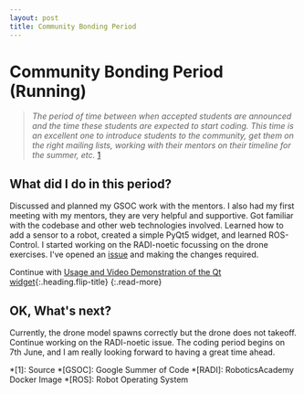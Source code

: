 ```yaml
---
layout: post
title: Community Bonding Period
---
```


# Community Bonding Period (Running)

> *The period of time between when accepted students are announced and the time these students are expected to start coding. This time is an excellent one to introduce students to the community, get them on the right mailing lists, working with their mentors on their timeline for the summer, etc.* [1](https://developers.google.com/open-source/gsoc/resources/glossary#community_bonding_period)


## What did I do in this period?

Discussed and planned my GSOC work with the mentors. I also had my first meeting with my mentors, they are very helpful and supportive. Got familiar with the codebase and other web technologies involved. Learned how to add a sensor to a robot, created a simple PyQt5 widget, and learned ROS-Control. I started working on the RADI-noetic focussing on the drone exercises. I've opened an [issue](https://github.com/JdeRobot/RoboticsAcademy/issues/977) and making the changes required.

Continue with [Usage and Video Demonstration of the Qt widget](../extras/community-bonding-usage-and-video-demonstration.md){:.heading.flip-title}
{:.read-more}


## OK, What's next?

Currently, the drone model spawns correctly but the drone does not takeoff. Continue working on the RADI-noetic issue. The coding period begins on 7th June, and I am really looking forward to having a great time ahead.


*[1]: Source
*[GSOC]: Google Summer of Code
*[RADI]: RoboticsAcademy Docker Image
*[ROS]: Robot Operating System